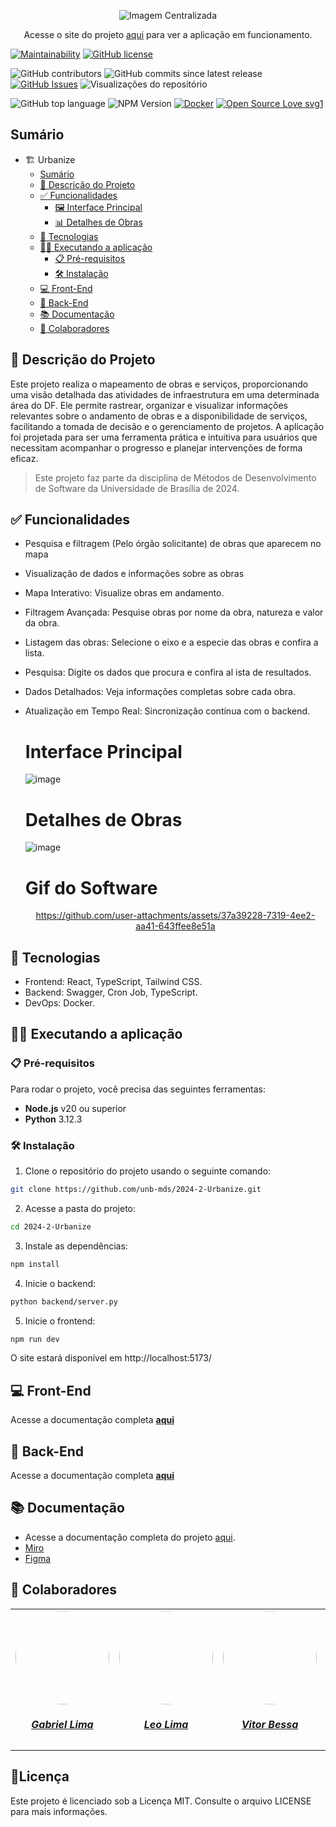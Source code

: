 <p align="center">
  <img src="https://github.com/user-attachments/assets/8e3116f2-ca09-4204-9019-510d42ae9b41" alt="Imagem Centralizada" />
</p>
<p align="center">
  Acesse o site do projeto <a href="https://urbanizemds.netlify.app/" target="_blank">aqui</a> para ver a aplicação em funcionamento.
</p>

[![Maintainability](https://api.codeclimate.com/v1/badges/b8b4dc2e5c0c5a1cb0c9/maintainability)](https://codeclimate.com/github/unb-mds/2024-2-Urbanize/maintainability)
[![GitHub license](https://img.shields.io/github/license/Naereen/StrapDown.js.svg)](https://github.com/Naereen/StrapDown.js/blob/master/LICENSE)

![GitHub contributors](https://img.shields.io/github/contributors/unb-mds/2024-2-Urbanize)
![GitHub commits since latest release](https://img.shields.io/github/commits-since/unb-mds/2024-2-Urbanize/latest)
[![GitHub Issues](https://img.shields.io/github/issues/unb-mds/2024-2-Urbanize)](https://github.com/unb-mds/2024-2-Urbanize/issues)
![Visualizações do repositório](https://views.whatilearened.today/views/github/unb-mds/2024-2-Urbanize.svg)

![GitHub top language](https://img.shields.io/github/languages/top/unb-mds/2024-2-Urbanize)
![NPM Version](https://img.shields.io/npm/v/vite)
[![Docker](https://badgen.net/badge/icon/docker?icon=docker&label)](https://https://docker.com/)
[![Open Source Love svg1](https://badges.frapsoft.com/os/v1/open-source.svg?v=103)](https://github.com/ellerbrock/open-source-badges/)

## Sumário
- 🏗️ Urbanize
  - [Sumário](#sumário)
  - [📝 Descrição do Projeto](#-descrição-do-projeto)
  - [✅ Funcionalidades](#-funcionalidades)
    - [🖼️ Interface Principal](#interface-principal)
    - [📊 Detalhes de Obras](#detalhes-de-obras)
  - [📱 Tecnologias](#-tecnologias)
  - [🧑‍🏭 Executando a aplicação](#-executando-a-aplicação)
    - [📋 Pré-requisitos](#-pré-requisitos)
    - [🛠️ Instalação](#instalação)
  - [💻 Front-End](#-front-end)
  - [🤖 Back-End](#-back-end)
  - [📚 Documentação](#-documentação)
  - [👥 Colaboradores](#-colaboradores)

## 📝 Descrição do Projeto

Este projeto realiza o mapeamento de obras e serviços, proporcionando uma visão detalhada das atividades de infraestrutura em uma determinada área do DF. Ele permite rastrear, organizar e visualizar informações relevantes sobre o andamento de obras e a disponibilidade de serviços, facilitando a tomada de decisão e o gerenciamento de projetos. A aplicação foi projetada para ser uma ferramenta prática e intuitiva para usuários que necessitam acompanhar o progresso e planejar intervenções de forma eficaz.

> Este projeto faz parte da disciplina de Métodos de Desenvolvimento de Software da Universidade de Brasília de 2024.

## ✅ Funcionalidades 
- Pesquisa e filtragem (Pelo órgão solicitante) de obras que aparecem no mapa
- Visualização de dados e informações sobre as obras
- Mapa Interativo: Visualize obras em andamento.
- Filtragem Avançada: Pesquise obras por nome da obra, natureza  e valor da obra.
- Listagem das obras: Selecione o eixo e a especie das obras e confira a lista.
- Pesquisa: Digite os dados que procura e confira al ista de resultados. 
- Dados Detalhados: Veja informações completas sobre cada obra.
- Atualização em Tempo Real: Sincronização contínua com o backend.

  # Interface Principal
  ![image](https://github.com/user-attachments/assets/e4769869-d8e8-447f-b7f4-1d40ea6b965e)

  # Detalhes de Obras
  ![image](https://github.com/user-attachments/assets/ad500e43-b551-4b50-9b52-ae9a3bfe752f)

  # Gif do Software
  <div align="center">
    
    https://github.com/user-attachments/assets/37a39228-7319-4ee2-aa41-643ffee8e51a
  
  </div>

## 📱 Tecnologias 
- Frontend: React, TypeScript, Tailwind CSS.
- Backend: Swagger, Cron Job, TypeScript.
- DevOps: Docker.

## 🧑‍🏭 Executando a aplicação
### 📋 Pré-requisitos
Para rodar o projeto, você precisa das seguintes ferramentas:
- **Node.js** v20 ou superior
- **Python** 3.12.3

### 🛠️ Instalação
  
1. Clone o repositório do projeto usando o seguinte comando:

```bash
git clone https://github.com/unb-mds/2024-2-Urbanize.git
```
2. Acesse a pasta do projeto:
```bash
cd 2024-2-Urbanize
```
3. Instale as dependências:
```bash
npm install
```
4. Inicie o backend:
```bash
python backend/server.py
```
5. Inicie o frontend:
```bash
npm run dev
```
O site estará disponível em http://localhost:5173/

## 💻 Front-End

Acesse a documentação completa [**aqui**](https://github.com/unb-mds/2024-2-Urbanize/blob/main/frontend/README.md)

## 🤖 Back-End

Acesse a documentação completa [**aqui**](https://github.com/unb-mds/2024-2-Urbanize/blob/main/backend/README.md)

## 📚 Documentação

- Acesse a documentação completa do projeto [aqui](https://unb-mds.github.io/2024-2-Urbanize/).
- [Miro](https://miro.com/welcomeonboard/dnAvb1JGWUZzUy9VMWZ2TzBCNnNFUTVTRytYUkhWOC8xckVKNnEwcVJ3ODR0SEsxYVU5ODdrUlZCYm0yTGQvcGErKzNyNElvN3dyVGFTZmNWSXJvV1o2T1FSblBmMzdGNVR2Zk1RUmtnQzkwcmJrYm9pdnZEU2Fjem9iY1FaZm4hZQ==?share_link_id=355575909966)
- [Figma](https://www.figma.com/design/DYEq9aokP5ZRNHNsfSQnFw/Urbanize?node-id=247-2&node-type=canvas&t=eyd9R0ranoBqN73u-0)

## 👥 Colaboradores

<center>
<table style="margin-left: auto; margin-right: auto;">
    <tr>
        <td align="center">
            <a href="https://github.com/gabriel-lima258">
                <img style="border-radius: 50%;" src="https://avatars.githubusercontent.com/u/116119327?v=4" width="150px;"/>
                <h5 class="text-center">Gabriel Lima</h5>
            </a>
        </td>
        <td align="center">
            <a href="https://github.com/leozinlima">
                <img style="border-radius: 50%;" src="https://avatars.githubusercontent.com/u/105813929?v=4" width="150px;"/>
                <h5 class="text-center">Leo Lima</h5>
            </a>
        </td>
        <td align="center">
            <a href="https://github.com/Bessazs">
                <img style="border-radius: 50%;" src="https://avatars.githubusercontent.com/u/118318004?v=4" width="150px;"/>
                <h5 class="text-center">Vitor Bessa</h5>
            </a>
        </td>
        </td>
        <td align="center">
            <a href="https://github.com/MateuSansete">
                <img style="border-radius: 50%;" src="https://avatars.githubusercontent.com/u/164573233?v=4" width="150px;"/>
                <h5 class="text-center">Mateus Bastos</h5>
            </a>
        </td>
        <td align="center">
            <a href="https://github.com/Fernandavazgit1">
                <img style="border-radius: 50%;" src="https://avatars.githubusercontent.com/u/144569110?v=4" width="150px;"/>
                <h5 class="text-center">Fernanda Vaz</h5>
            </a>
        </td>
        <td align="center">
            <a href="https://github.com/angelicaccampos">
                <img style="border-radius: 50%;" src="https://avatars.githubusercontent.com/u/82877749?v=4" width="150px;"/>
                <h5 class="text-center">Angelica Campos</h5>
            </a>
        </td>
        
        
</table>
</center>

## 📝Licença
Este projeto é licenciado sob a Licença MIT. Consulte o arquivo LICENSE para mais informações.
